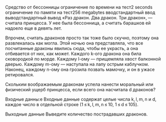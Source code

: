 Средство от бессонницы
ограничение по времени на тест2 seconds
ограничение по памяти на тест256 megabytes
вводстандартный ввод
выводстандартный вывод
«Раз дракон. Два дракон. Три дракон», — считала принцесса. У нее была бессонница, а считать барашков ей надоело еще в девять лет.

Впрочем, считать драконов просто так тоже было скучно, поэтому она развлекалась как могла. Этой ночью она представляла, что все посчитанные драконы явились сюда, чтобы ее украсть, а она отбивается от них, как может.
Каждого k-ого дракона она била сковородкой по морде. Каждому l-ому — прищемляла хвост балконной дверью. Каждому m-ому — наступала на лапу острым каблучком. Наконец, каждому n-ому она грозила позвать мамочку, и он в ужасе ретировался.

Скольким воображаемым драконам успела нанести моральный или физический ущерб принцесса, если всего она насчитала d драконов?

Входные данны:е
Входные данные содержат целые числа k, l, m, n и d, каждое число в отдельной строке (1 ≤ k, l, m, n ≤ 10, 1 ≤ d ≤ 105).

Выходные данные
Выведите количество пострадавших драконов.
